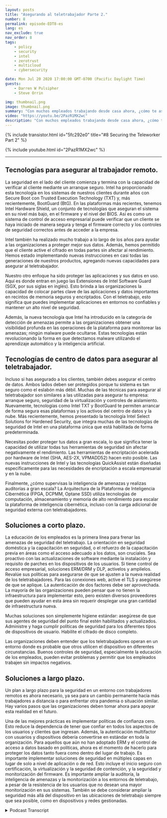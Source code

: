 ```yaml
---
layout: posts
title: "Asegurando al teletrabajador Parte 2."
number: 8
permalink: episode-EDT8-es
lang: es
nav_exclude: true
nav_order: 8
tags:
    - policy
    - security
    - intel
    - zerotrust
    - multicloud
    - cybersecurity

date: Mon Jul 20 2020 17:00:00 GMT-0700 (Pacific Daylight Time)
guests:
    - Darren W Pulsipher
    - Steve Orrin

img: thumbnail.png
image: thumbnail.png
summary: "Con muchos empleados trabajando desde casa ahora, ¿cómo te aseguras de que estén trabajando de manera segura pero aún así les das la flexibilidad que necesitan para completar sus tareas? En este episodio, Darren y el invitado especial Steve Orrin, CTO de Intel Federal, discuten cómo aprovechar la tecnología de Intel para ayudar de manera efectiva a proteger al teletrabajador."
video: "https://youtu.be/2PazR1MX2wc"
description: "Con muchos empleados trabajando desde casa ahora, ¿cómo te aseguras de que estén trabajando de manera segura pero aún así les das la flexibilidad que necesitan para completar sus tareas? En este episodio, Darren y el invitado especial Steve Orrin, CTO de Intel Federal, discuten cómo aprovechar la tecnología de Intel para ayudar de manera efectiva a proteger al teletrabajador."
---
```


<div>
{% include transistor.html id="5fc292e0" title="#8 Securing the Teleworker Part 2" %}

{% include youtube.html id="2PazR1MX2wc" %}
</div>

---

## Tecnologías para asegurar al trabajador remoto.

La seguridad en el lado del cliente comienza y termina con la capacidad de verificar al cliente mediante un arranque seguro. Intel ha proporcionado esta tecnología en los sistemas de nuestros clientes durante años con Secure Boot con Trusted Execution Technology (TXT) y, más recientemente, BootGuard (BtG). En las plataformas más recientes, tenemos Intel Hardware Shield, un conjunto de tecnologías que aseguran el sistema en su nivel más bajo, en el firmware y el nivel del BIOS. Así es como un sistema de control de acceso empresarial puede verificar que un cliente se haya iniciado de manera segura y tenga el firmware correcto y los controles de seguridad correctos antes de acceder a la empresa.

Intel también ha realizado mucho trabajo a lo largo de los años para ayudar a las organizaciones a proteger mejor sus datos. Además, hemos permitido que el cliente active el cifrado en todas partes sin afectar al rendimiento. Hemos estado implementando nuevas instrucciones en casi todas las generaciones de nuestros productos, agregando nuevas capacidades para asegurar al teletrabajador.

Nuestro otro enfoque ha sido proteger las aplicaciones y sus datos en uso. Aquí es donde entran en juego las Extensiones de Intel Software Guard (SGX, por sus siglas en inglés). Esto brinda a las organizaciones la capacidad de colocar partes clave de las aplicaciones y datos importantes en recintos de memoria seguros y encriptados. Con el teletrabajo, esto significa que puedes implementar aplicaciones en entornos no confiables y mantener un alto nivel de seguridad.

Además, la nueva tecnología que Intel ha introducido en la categoría de detección de amenazas permite a las organizaciones obtener una visibilidad profunda en las operaciones de la plataforma para monitorear las amenazas; ningún malware puede ocultarse. Estas tecnologías están revolucionando la forma en que detectamos malware utilizando el aprendizaje automático y la inteligencia artificial.

## Tecnologías de centro de datos para asegurar al teletrabajador.

Incluso si has asegurado a los clientes, también debes asegurar el centro de datos. Ambos lados deben ser protegidos porque tu sistema es tan seguro como el eslabón más débil. Muchas de las técnicas para asegurar al teletrabajador son similares a las utilizadas para asegurar tu empresa: arranque seguro, seguridad de la virtualización y controles de aislamiento. Nuevamente, tecnologías como Intel TXT y BootGuard te permiten arrancar de forma segura esas plataformas y los activos del centro de datos y la nube. Más recientemente, hemos presentado la tecnología Intel Select Solutions for Hardened Security, que integra muchas de las tecnologías de seguridad de Intel en una plataforma única que está habilitada de forma predeterminada.

Necesitas poder proteger tus datos a gran escala, lo que significa tener la capacidad de utilizar todas tus herramientas de seguridad sin afectar negativamente el rendimiento. Las herramientas de encriptación acelerada por hardware de Intel (SHA, AES-2X, VPMADD52) hacen esto posible. Las nuevas instrucciones de Intel y las tecnologías QuickAssist están diseñadas específicamente para las necesidades de encriptación a escala empresarial y en la nube.

Finalmente, ¿cómo supervisas la inteligencia de amenazas y realizas auditorías a gran escala? La Arquitectura de la Plataforma de Inteligencia Cibernética (FPGA, DCPMM, Optane SSD) utiliza tecnologías de computación, almacenamiento y memoria de alto rendimiento para escalar la plataforma de inteligencia cibernética, incluso con la carga adicional de seguridad externa con teletrabajadores.

## Soluciones a corto plazo.

La educación de los empleados es la primera línea para frenar las amenazas de seguridad del teletrabajo. La orientación en seguridad doméstica y la capacitación en seguridad, o el refuerzo de la capacitación previa en áreas como el acceso adecuado a los datos, son cruciales. Sea proactivo con las actualizaciones de software mediante la instalación y requisito de parches en los dispositivos de los usuarios. Si tiene control de acceso empresarial, soluciones ERM/DRM y DLP, actívelos y amplíelos. Revalúe sus políticas para asegurarse de que se ajusten a la nueva realidad de los teletrabajadores. Para las conexiones web, active el TLS y asegúrese de que se aplique. La autenticación de dos factores debe ser aprovechada. La mayoría de las organizaciones pueden pensar que no tienen la infraestructura para implementar esto, pero existen diversos proveedores que pueden ayudar en esta área sin requerir desplegar una gran cantidad de infraestructura nueva.

Muchas soluciones son simplemente higiene estándar: asegúrese de que sus agentes de seguridad del punto final estén habilitados y actualizados. Administre y haga cumplir políticas de seguridad para los diferentes tipos de dispositivos de usuario. Habilite el cifrado de disco completo.

Las organizaciones deben entender que los teletrabajadores operan en un entorno donde es probable que otros utilicen el dispositivo en diferentes circunstancias. Buenos controles de seguridad, especialmente la educación de los empleados, pueden evitar problemas y permitir que los empleados trabajen sin impactos negativos.

## Soluciones a largo plazo.

Un plan a largo plazo para la seguridad en un entorno con trabajadores remotos es ahora necesario, ya sea para un cambio permanente hacia más trabajadores a distancia o para enfrentar otra pandemia o situación similar. Hay varios pasos que las organizaciones deben tomar ahora para apoyar esta realidad en el futuro.

Una de las mejores prácticas es implementar políticas de confianza cero. Esto reduce la dependencia de tener que confiar en todos los aspectos de los usuarios y clientes que ingresan. Además, la autenticación multifactor con usuarios y dispositivos debería convertirse en estándar en toda la organización. Para aquellos que aún no han adoptado ERM y el control de acceso a datos basado en políticas, ahora es el momento de hacerlo para proteger los datos tanto fuera como dentro del lugar de trabajo. Es importante implementar soluciones de seguridad en múltiples capas en lugar de solo a nivel de aplicación o de red. Esto incluye el inicio seguro con certificación, la virtualización y la seguridad de contención, y la seguridad y monitorización del firmware. Es importante ampliar la auditoría, la inteligencia de amenazas y la monitorización a los entornos de teletrabajo, a pesar de la resistencia de los usuarios que no desean una mayor monitorización en sus sistemas. También se debe considerar ampliar la seguridad más allá del dispositivo en las ubicaciones de teletrabajo siempre que sea posible, como en dispositivos y redes gestionadas.



<details>
<summary> Podcast Transcript </summary>

<p></p>

</details>

